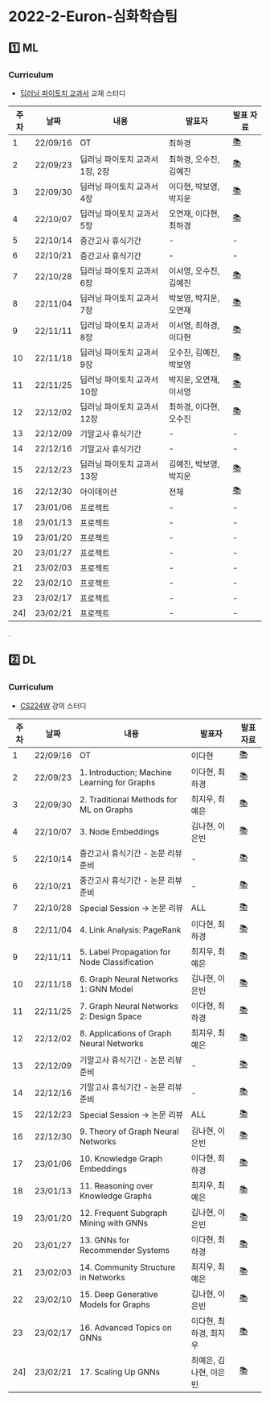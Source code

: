 # 2022-2-Euron-심화학습팀


## 1️⃣ ML 

### Curriculum
* [딥러닝 파이토치 교과서](https://thebook.io/080289/) 교재 스터디

| 주차 | 날짜 | 내용 | 발표자 | 발표 자료|
|---|---|---|---|---|
|1|22/09/16| OT | 최하경 | [📚]()
|2|22/09/23|딥러닝 파이토치 교과서 1장, 2장 |최하경, 오수진, 김예진| [📚]()
|3|22/09/30|딥러닝 파이토치 교과서 4장 |이다현, 박보영, 박지운| [📚]()
|4|22/10/07|딥러닝 파이토치 교과서 5장|오연재, 이다현, 최하경 | [📚]()
|5|22/10/14|중간고사 휴식기간|-|-|
|6|22/10/21|중간고사 휴식기간|-|-|
|7|22/10/28|딥러닝 파이토치 교과서 6장|이서영, 오수진, 김예진| [📚]()
|8|22/11/04|딥러닝 파이토치 교과서 7장|박보영, 박지운, 오연재| [📚]()
|9|22/11/11|딥러닝 파이토치 교과서 8장|이서영, 최하경, 이다현| [📚]()
|10|22/11/18|딥러닝 파이토치 교과서 9장|오수진, 김예진, 박보영| [📚]()
|11|22/11/25|딥러닝 파이토치 교과서 10장|박지운, 오연재, 이서영| [📚]()
|12|22/12/02|딥러닝 파이토치 교과서 12장|최하경, 이다현, 오수진| [📚]()
|13|22/12/09|기말고사 휴식기간|-|-|
|14|22/12/16|기말고사 휴식기간|-|-|
|15|22/12/23|딥러닝 파이토치 교과서 13장|김예진, 박보영, 박지운| [📚]()
|16|22/12/30|아이데이션|전체| [📚]()
|17|23/01/06|프로젝트|-|-|
|18|23/01/13|프로젝트|-|-|
|19|23/01/20|프로젝트|-|-|
|20|23/01/27|프로젝트|-|-|
|21|23/02/03|프로젝트|-|-|
|22|23/02/10|프로젝트|-|-|
|23|23/02/17|프로젝트|-|-|
|24]|23/02/21|프로젝트|-|-|



.


## 2️⃣ DL 

### Curriculum

* [CS224W](https://www.youtube.com/watch?v=JAB_plj2rbA&list=PLoROMvodv4rPLKxIpqhjhPgdQy7imNkDn) 강의 스터디 

| 주차 | 날짜 | 내용 | 발표자 | 발표 자료|
|---|---|---|---|---|
|1|22/09/16|OT|이다현| [📚]()
|2|22/09/23|1. Introduction; Machine Learning for Graphs | 이다현, 최하경| [📚]()
|3|22/09/30|2. Traditional Methods for ML on Graphs |최지우, 최예은 | [📚]()
|4|22/10/07|3. Node Embeddings |김나현, 이은빈 | [📚]()
|5|22/10/14| 중간고사 휴식기간 - 논문 리뷰 준비 |-| [📚]()
|6|22/10/21| 중간고사 휴식기간 - 논문 리뷰 준비 |-| [📚]()
|7|22/10/28| Special Session → 논문 리뷰 |ALL| [📚]()
|8|22/11/04| 4. Link Analysis: PageRank |이다현, 최하경 | [📚]()
|9|22/11/11| 5. Label Propagation for Node Classification |최지우, 최예은 | [📚]()
|10|22/11/18| 6. Graph Neural Networks 1: GNN Model |김나현, 이은빈 | [📚]()
|11|22/11/25| 7. Graph Neural Networks 2: Design Space |이다현, 최하경 | [📚]()
|12|22/12/02| 8. Applications of Graph Neural Networks |최지우, 최예은 | [📚]()
|13|22/12/09| 기말고사 휴식기간 -  논문 리뷰 준비 |-| [📚]()
|14|22/12/16| 기말고사 휴식기간 -  논문 리뷰 준비 |-| [📚]()
|15|22/12/23| Special Session → 논문 리뷰 |ALL | [📚]()
|16|22/12/30| 9. Theory of Graph Neural Networks |김나현, 이은빈 | [📚]()
|17|23/01/06| 10. Knowledge Graph Embeddings  |이다현, 최하경 | [📚]()
|18|23/01/13| 11. Reasoning over Knowledge Graphs |최지우, 최예은 | [📚]()
|19|23/01/20| 12. Frequent Subgraph Mining with GNNs |김나현, 이은빈 | [📚]()
|20|23/01/27| 13. GNNs for Recommender Systems |이다현, 최하경 | [📚]()
|21|23/02/03| 14. Community Structure in Networks |최지우, 최예은 | [📚]()
|22|23/02/10| 15. Deep Generative Models for Graphs |김나현, 이은빈 | [📚]()
|23|23/02/17| 16. Advanced Topics on GNNs |이다현, 최하경, 최지우 | [📚]()
|24]|23/02/21| 17. Scaling Up GNNs |최예은, 김나현, 이은빈 | [📚]()

